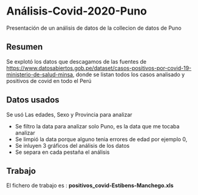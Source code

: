 # Análisis-Covid-2020-Puno
Presentación de un análisis de datos de la collecion de datos de Puno

## Resumen

Se explotó los datos que descagamos de las fuentes de https://www.datosabiertos.gob.pe/dataset/casos-positivos-por-covid-19-ministerio-de-salud-minsa, donde se listan todos los casos analisado y positivos de covid en todo el Perú

## Datos usados
Se usó Las edades, Sexo y Provincia para analizar
- Se filtro la data para analizar solo Puno, es la data que me tocaba analizar
- Se limpió la data porque alguno tenia errores de edad por ejemplo 0,
- Se inluyen 3 gráficos del análisis de los datos
- Se separa en cada pestaña el análisis

## Trabajo

El fichero de trabajo es : **positivos_covid-Estibens-Manchego.xls**
